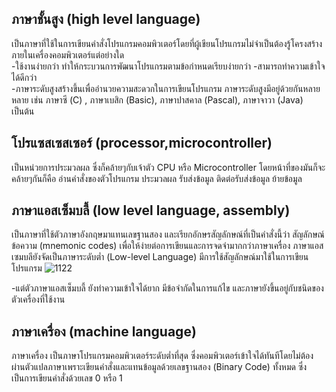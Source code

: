 ## ภาษาชั้นสูง (high level language)
เป็นภาษาที่ใช้ในการเขียนคำสั่งโปรแกรมคอมพิวเตอร์โดยที่ผู้เขียนโปรแกรมไม่จำเป็นต้องรู้โครงสร้างภายในเครื่องคอมพิวเตอร์แต่อย่างใด  
-ใช้งานง่ายกว่า ทำให้กระบวนการพัฒนาโปรแกรมตามข้อกำหนดเรียบง่ายกว่า
-สามารถทำความเข้าใจได้ดีกว่า  
-ภาษาระดับสูงสร้างขึ้นเพื่ออำนวยความสะดวกในการเขียนโปรแกรม ภาษาระดับสูงมีอยู่ด้วยกันหลายหลาย เช่น ภาษาซี (C) , ภาษาเบสิก (Basic), ภาษาปาสคาล (Pascal), ภาษาจาวา (Java) เป็นต้น
## โปรแซสเซสเซอร์ (processor,microcontroller)
เป็นหน่วยการประมวลผล ซึ่งก็คล้ายๆกับเจ้าตัว CPU หรือ Microcontroller โดยหน้าที่ของมันก็จะคล้ายๆกันก็คือ อ่านคำสั่งของตัวโปรแกรม ประมวลผล รับส่งข้อมูล ติดต่อรับส่งข้อมูล ย้ายข้อมูล
## ภาษาแอสเซ็มบลี้ (low level language, assembly)
เป็นภาษาที่ใช้ตัวภาษาอังกฤษมาแทนเลขฐานสอง และเรียกอักษรสัญลักษณ์ที่เป็นคำสั่งนี้ว่า สัญลักษณ์ข้อความ (mnemonic codes) เพื่อให้ง่ายต่อการเขียนและการจดจำมากกว่าภาษาเครื่อง ภาษาแอสเซมบลียังจัดเป็นภาษาระดับต่ำ (Low-level Language) มีการใช้สัญลักษณ์มาใช้ในการเขียนโปรแกรม
![1122](https://user-images.githubusercontent.com/98944124/162025793-5f5f0df0-6252-410f-a9c9-10397022d419.png)

-แต่ตัวภาษาแอสเซ็มบลี้ ยังทำความเข้าใจได้ยาก มีข้อจำกัดในการแก้ไข และภาษายังขึ้นอยู่กับชนิดของตัวเครื่องที่ใช้งาน
##  ภาษาเครื่อง (machine language)
ภาษาเครื่อง เป็นภาษาโปรแกรมคอมพิวเตอร์ระดับต่ำที่สุด ซึ่งคอมพิวเตอร์เข้าใจได้ทันทีโดยไม่ต้องผ่านตัวแปลภาษาเพราะเขียนคำสั่งและแทนข้อมูลด้วยเลขฐานสอง (Binary Code) ทั้งหมด ซึ่งเป็นการเขียนคำสั่งด้วยเลข 0 หรือ 1 
